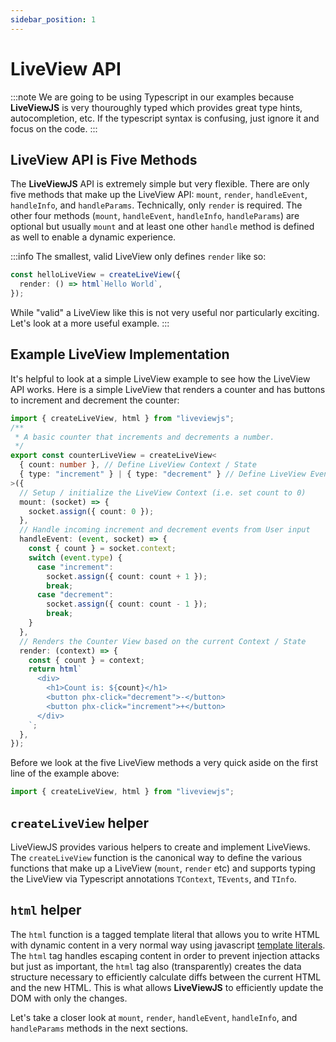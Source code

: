 ```yaml
---
sidebar_position: 1
---
```


# LiveView API

:::note We are going to be using Typescript in our examples because **LiveViewJS** is very thouroughly typed which
provides great type hints, autocompletion, etc. If the typescript syntax is confusing, just ignore it and focus on the
code. :::

## LiveView API is Five Methods

The **LiveViewJS** API is extremely simple but very flexible. There are only five methods that make up the LiveView API:
`mount`, `render`, `handleEvent`, `handleInfo`, and `handleParams`. Technically, only `render` is required. The other
four methods (`mount`, `handleEvent`, `handleInfo`, `handleParams`) are optional but usually `mount` and at least one
other `handle` method is defined as well to enable a dynamic experience.

:::info The smallest, valid LiveView only defines `render` like so:

```ts
const helloLiveView = createLiveView({
  render: () => html`Hello World`,
});
```

While "valid" a LiveView like this is not very useful nor particularly exciting. Let's look at a more useful example.
:::

## Example LiveView Implementation

It's helpful to look at a simple LiveView example to see how the LiveView API works. Here is a simple LiveView that
renders a counter and has buttons to increment and decrement the counter:

```ts title="counterLiveView.ts"
import { createLiveView, html } from "liveviewjs";
/**
 * A basic counter that increments and decrements a number.
 */
export const counterLiveView = createLiveView<
  { count: number }, // Define LiveView Context / State
  { type: "increment" } | { type: "decrement" } // Define LiveView Events
>({
  // Setup / initialize the LiveView Context (i.e. set count to 0)
  mount: (socket) => {
    socket.assign({ count: 0 });
  },
  // Handle incoming increment and decrement events from User input
  handleEvent: (event, socket) => {
    const { count } = socket.context;
    switch (event.type) {
      case "increment":
        socket.assign({ count: count + 1 });
        break;
      case "decrement":
        socket.assign({ count: count - 1 });
        break;
    }
  },
  // Renders the Counter View based on the current Context / State
  render: (context) => {
    const { count } = context;
    return html`
      <div>
        <h1>Count is: ${count}</h1>
        <button phx-click="decrement">-</button>
        <button phx-click="increment">+</button>
      </div>
    `;
  },
});
```

Before we look at the five LiveView methods a very quick aside on the first line of the example above:

```ts
import { createLiveView, html } from "liveviewjs";
```

## `createLiveView` helper

LiveViewJS provides various helpers to create and implement LiveViews. The `createLiveView` function is the canonical
way to define the various functions that make up a LiveView (`mount`, `render` etc) and supports typing the LiveView via
Typescript annotations `TContext`, `TEvents`, and `TInfo`.

## `html` helper

The `html` function is a tagged template literal that allows you to write HTML with dynamic content in a very normal way
using javascript
[template literals](https://developer.mozilla.org/en-US/docs/Web/JavaScript/Reference/Template_literals). The `html` tag
handles escaping content in order to prevent injection attacks but just as important, the `html` tag also
(transparently) creates the data structure necessary to efficiently calculate diffs between the current HTML and the new
HTML. This is what allows **LiveViewJS** to efficiently update the DOM with only the changes.

Let's take a closer look at `mount`, `render`, `handleEvent`, `handleInfo`, and `handleParams` methods in the next
sections.
